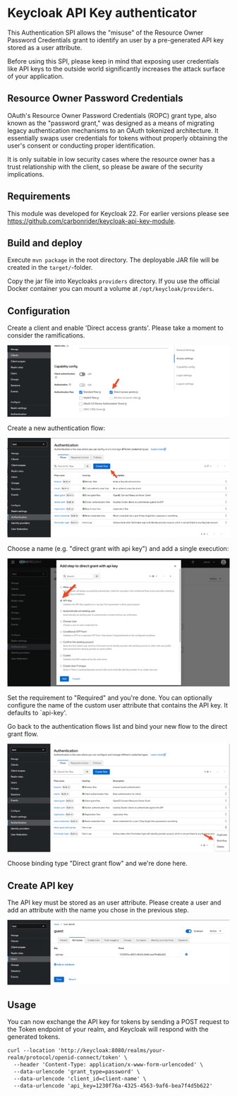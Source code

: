 # Keycloak API Key authenticator

This Authentication SPI allows the "misuse" of the Resource Owner Password Credentials grant to identify an user by 
a pre-generated API key stored as a user attribute.

Before using this SPI, please keep in mind that exposing user credentials like API keys to the outside world
significantly increases the attack surface of your application.

## Resource Owner Password Credentials

OAuth's Resource Owner Password Credentials (ROPC) grant type, also known as the "password grant," was designed as a 
means of migrating legacy authentication mechanisms to an OAuth tokenized architecture. It essentially swaps user 
credentials for tokens without properly obtaining the user's consent or conducting proper identification. 

It is only suitable in low security cases where the resource owner has a trust relationship with the client, so please 
be aware of the security implications.

## Requirements

This module was developed for Keycloak 22. For earlier versions please see https://github.com/carbonrider/keycloak-api-key-module.

## Build and deploy

Execute `mvn package` in the root directory. The deployable JAR file will be created in the `target/`-folder.

Copy the jar file into Keycloaks `providers` directory. If you use the official Docker container you can mount a volume 
at `/opt/keycloak/providers`. 

## Configuration

Create a client and enable 'Direct access grants'. Please take a moment to consider the ramifications.

![](doc/capability_config.png)

Create a new authentication flow:

![](doc/create_flow.png)

Choose a name (e.g. "direct grant with api key") and add a single execution:

![](doc/add_step.png)

Set the requirement to "Required" and you're done. You can optionally configure the name of the custom user attribute
that contains the API key. It defaults to `api-key'.

Go back to the authentication flows list and bind your new flow to the direct grant flow.

![](doc/bind_flow.png)

Choose binding type "Direct grant flow" and we're done here.

## Create API key

The API key must be stored as an user attribute. Please create a user and add an attribute with the name you chose in
the previous step.

![](doc/user_attribute.png)

## Usage

You can now exchange the API key for tokens by sending a POST request to the Token endpoint of your realm, and Keycloak 
will respond with the generated tokens.

```
curl --location 'http://keycloak:8080/realms/your-realm/protocol/openid-connect/token' \
  --header 'Content-Type: application/x-www-form-urlencoded' \
  --data-urlencode 'grant_type=password' \
  --data-urlencode 'client_id=client-name' \
  --data-urlencode 'api_key=1230f76a-4325-4563-9af6-bea7f4d5b622'
```